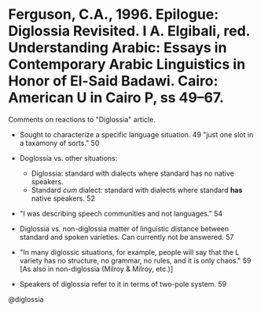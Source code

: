 # Ferguson, C.A., 1996. Epilogue: Diglossia Revisited.  I A. Elgibali, red. Understanding Arabic: Essays in Contemporary Arabic Linguistics in Honor of El-Said Badawi. Cairo: American U in Cairo P, ss 49–67.

Comments on reactions to "Diglossia" article.

- Sought to characterize a specific language situation. 49 "just one slot in a taxamony of sorts." 50

- Doglossia vs. other situations:
    - Diglossia: standard with dialects where standard has no native speakers. 
    - Standard *cum* dialect: standard with dialects where standard **has** native speakers. 52

- "I was describing speech communities and not languages." 54

- Diglossia vs. non-diglossia matter of linguistic distance between standard and spoken varieties. Can currently not be answered. 57

- "In many diglossic situations, for example, people will say that the L variety has no structure, no grammar, no rules, and it is only chaos." 59 [As also in non-diglossia (Milroy & Milroy, etc.)]

- Speakers of diglossia refer to it in terms of two-pole system. 59

@diglossia
